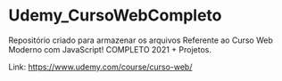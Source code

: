 # Udemy_CursoWebCompleto
Repositório criado para armazenar os arquivos Referente ao Curso Web Moderno com JavaScript! COMPLETO 2021 + Projetos.

Link: https://www.udemy.com/course/curso-web/